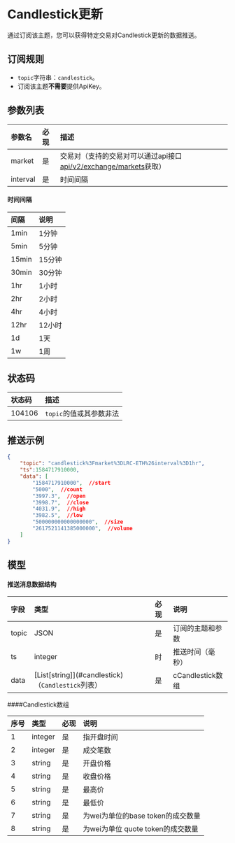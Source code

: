 # Candlestick更新


通过订阅该主题，您可以获得特定交易对Candlestick更新的数据推送。


## 订阅规则

- `topic`字符串：`candlestick`。
- 订阅该主题**不需要**提供ApiKey。


## 参数列表

| 参数名| 必现 |                描述                 |
| :---- | :---| :--------------------------------- |
| market | 是|交易对（支持的交易对可以通过api接口[api/v2/exchange/markets](../dex_apis/getMarkets.md)获取）| 
| interval | 是|时间间隔|

#### 时间间隔

| 间隔  |  说明  |
| :--- | :---- |
| 1min  | 1分钟  |
| 5min  | 5分钟  |
| 15min | 15分钟 |
| 30min | 30分钟 |
|  1hr  | 1小时  |
|  2hr  | 2小时  |
|  4hr  | 4小时  |
| 12hr  | 12小时 |
|  1d   |  1天   |
|  1w   |  1周   |



## 状态码

| 状态码 |                   描述                    |
| :---- | :--------------------------------------- |
| 104106 | `topic`的值或其参数非法|

## 推送示例

```json
{
    "topic": "candlestick%3Fmarket%3DLRC-ETH%26interval%3D1hr",
    "ts":1584717910000,
    "data": [
        "1584717910000",  //start
        "5000",  //count
        "3997.3",  //open
        "3998.7",  //close
        "4031.9",  //high
        "3982.5",  //low
        "500000000000000000",  //size
        "2617521141385000000",  //volume
    ]
}
```

## 模型

#### 推送消息数据结构

| 字段  |             类型              | 必现 |       说明       |    
| :--- | :--------------------------- | :------ | :-------------- | 
| topic |       JSON        |    是    | 订阅的主题和参数 |  
|  ts   |            integer            |    时    | 推送时间（毫秒） |      
| data  | [List\[string]](#candlestick) （`Candlestick`列表）|    是    | cCandlestick数组 |      

####<span id= "candlestick">Candlestick数组</span>

| 序号  |  类型   | 必现 |               说明                |        
| :------ | :----- | :------ | :------------------------------- | 
|    1     | integer |    是    |            指开盘时间             |     
|    2     | integer |    是    |             成交笔数              |         
|    3     | string  |    是    |             开盘价格              |      
|    4     | string  |    是    |             收盘价格              |       
|    5     | string  |    是    |              最高价               |       
|    6     | string  |    是    |              最低价               |      
|    7     | string  |    是    | 为wei为单位的base token的成交数量 | 
|    8     | string  |    是    | 为wei为单位 quote token的成交数量 | 
